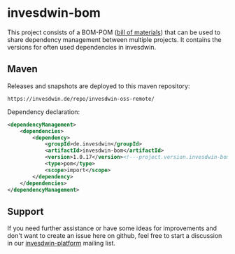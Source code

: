 # invesdwin-bom

This project consists of a BOM-POM ([bill of materials](https://maven.apache.org/guides/introduction/introduction-to-dependency-mechanism.html)) that can be used to share dependency management between multiple projects. It contains the versions for often used dependencies in invesdwin.

## Maven

Releases and snapshots are deployed to this maven repository:
```
https://invesdwin.de/repo/invesdwin-oss-remote/
```

Dependency declaration:
```xml
<dependencyManagement>
	<dependencies>
		<dependency>
			<groupId>de.invesdwin</groupId>
			<artifactId>invesdwin-bom</artifactId>
			<version>1.0.17</version><!---project.version.invesdwin-bom-->
			<type>pom</type>
			<scope>import</scope>
		</dependency>
	</dependencies>
</dependencyManagement>
```

## Support

If you need further assistance or have some ideas for improvements and don't want to create an issue here on github, feel free to start a discussion in our [invesdwin-platform](https://groups.google.com/forum/#!forum/invesdwin-platform) mailing list.
